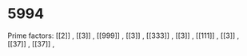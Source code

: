 # 5994

Prime factors: [[2]] , [[3]] , [[999]] , [[3]] , [[333]] , [[3]] , [[111]] , [[3]] , [[37]] , [[37]] , 